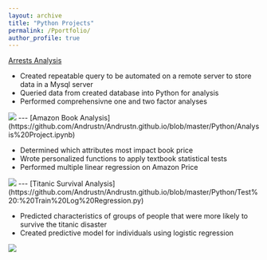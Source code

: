 ```yaml
---
layout: archive
title: "Python Projects"
permalink: /Pportfolio/
author_profile: true
---
```



[Arrests Analysis](https://github.com/Andrustn/Andrustn.github.io/blob/master/Python/Arrests%20Analysis.ipynb)

- Created repeatable query to be automated on a remote server to store data in a Mysql server
- Queried data from created database into Python for analysis
- Performed comprehensivne one and two factor analyses

<img src="images/Arrests.png?raw=true"/>
---
[Amazon Book Analysis](https://github.com/Andrustn/Andrustn.github.io/blob/master/Python/Analysis%20Project.ipynb)

- Determined which attributes most impact book price
- Wrote personalized functions to apply textbook statistical tests
- Performed multiple linear regression on Amazon Price

<img src="images/Multiple Linear Regression.png?raw=true"/>
---
[Titanic Survival Analysis](https://github.com/Andrustn/Andrustn.github.io/blob/master/Python/Test%20:%20Train%20Log%20Regression.py)

- Predicted characteristics of groups of people that were more likely to survive the titanic disaster
- Created predictive model for individuals using logistic regression

<img src="images/Titanic ROC.png?raw=true"/>



